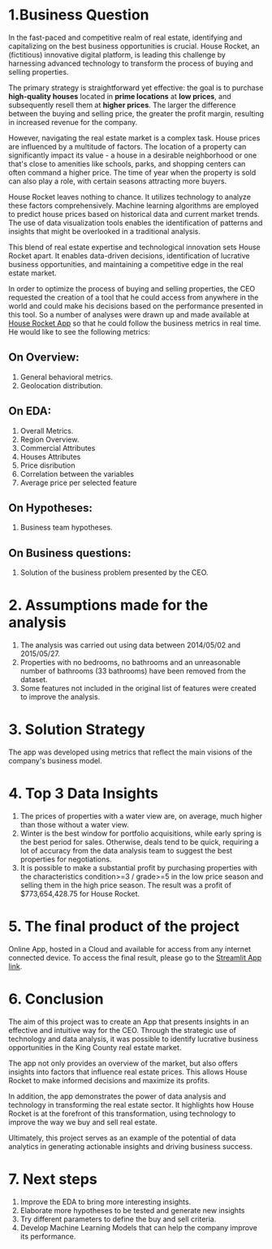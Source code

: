 # 1.Business Question

In the fast-paced and competitive realm of real estate, identifying and capitalizing on the best business opportunities is crucial. House Rocket, an (fictitious) innovative digital platform, is leading this challenge by harnessing advanced technology to transform the process of buying and selling properties.

The primary strategy is straightforward yet effective: the goal is to purchase **high-quality houses** located in **prime locations** at **low prices**, and subsequently resell them at **higher prices**. The larger the difference between the buying and selling price, the greater the profit margin, resulting in increased revenue for the company.

However, navigating the real estate market is a complex task. House prices are influenced by a multitude of factors. The location of a property can significantly impact its value - a house in a desirable neighborhood or one that's close to amenities like schools, parks, and shopping centers can often command a higher price. The time of year when the property is sold can also play a role, with certain seasons attracting more buyers.

House Rocket leaves nothing to chance. It utilizes technology to analyze these factors comprehensively. Machine learning algorithms are employed to predict house prices based on historical data and current market trends. The use of data visualization tools enables the identification of patterns and insights that might be overlooked in a traditional analysis.

This blend of real estate expertise and technological innovation sets House Rocket apart. It enables data-driven decisions, identification of lucrative business opportunities, and maintaining a competitive edge in the real estate market.

In order to optimize the process of buying and selling properties, the CEO requested the creation of a tool that he could access from anywhere in the world and could make his decisions based on the performance presented in this tool. So a number of analyses were drawn up and made available at [House Rocket App](https://house-rocket-company.streamlit.app/) so that he could follow the business metrics in real time. He would like to see the following metrics:

## On Overview:
  1. General behavioral metrics.
  2. Geolocation distribution.

## On EDA:
  1. Overall Metrics.
  2. Region Overview.
  3. Commercial Attributes
  4. Houses Attributes
  5. Price disribution
  6. Correlation between the variables
  7. Average price per selected feature

## On Hypotheses:
  1. Business team hypotheses.

## On Business questions:
  1. Solution of the business problem presented by the CEO.


# 2. Assumptions made for the analysis
  1. The analysis was carried out using data between 2014/05/02 and 2015/05/27.
  2. Properties with no bedrooms, no bathrooms and an unreasonable number of bathrooms (33 bathrooms) have been removed from the dataset.
  3. Some features not included in the original list of features were created to improve the analysis.

# 3. Solution Strategy
The app was developed using metrics that reflect the main visions of the company's business model.

# 4. Top 3 Data Insights
  1. The prices of properties with a water view are, on average, much higher than those without a water view.
  2. Winter is the best window for portfolio acquisitions, while early spring is the best period for sales. Otherwise, deals tend to be quick, requiring a lot of accuracy from the data analysis team to suggest the best properties for negotiations.
  3. It is possible to make a substantial profit by purchasing properties with the characteristics condition>=3 / grade>=5 in the low price season and selling them in the high price season. The result was a profit of $773,654,428.75 for House Rocket.

# 5. The final product of the project
Online App, hosted in a Cloud and available for access from any internet connected device.
To access the final result, please go to the [Streamlit App link](https://house-rocket-company.streamlit.app/).

# 6. Conclusion
The aim of this project was to create an App that presents insights in an effective and intuitive way for the CEO. Through the strategic use of technology and data analysis, it was possible to identify lucrative business opportunities in the King County real estate market. 

The app not only provides an overview of the market, but also offers insights into factors that influence real estate prices. This allows House Rocket to make informed decisions and maximize its profits.

In addition, the app demonstrates the power of data analysis and technology in transforming the real estate sector. It highlights how House Rocket is at the forefront of this transformation, using technology to improve the way we buy and sell real estate.

Ultimately, this project serves as an example of the potential of data analytics in generating actionable insights and driving business success.

# 7. Next steps
  1. Improve the EDA to bring more interesting insights.
  2. Elaborate more hypotheses to be tested and generate new insights
  3. Try different parameters to define the buy and sell criteria.
  4. Develop Machine Learning Models that can help the company improve its performance.
